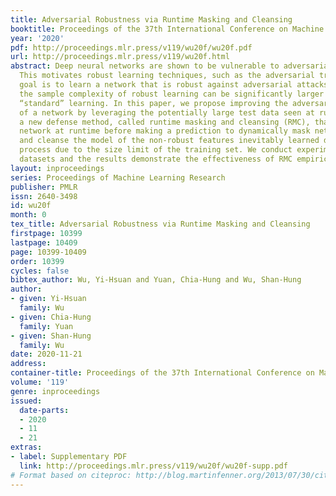 ```yaml
---
title: Adversarial Robustness via Runtime Masking and Cleansing
booktitle: Proceedings of the 37th International Conference on Machine Learning
year: '2020'
pdf: http://proceedings.mlr.press/v119/wu20f/wu20f.pdf
url: http://proceedings.mlr.press/v119/wu20f.html
abstract: Deep neural networks are shown to be vulnerable to adversarial attacks.
  This motivates robust learning techniques, such as the adversarial training, whose
  goal is to learn a network that is robust against adversarial attacks. However,
  the sample complexity of robust learning can be significantly larger than that of
  “standard” learning. In this paper, we propose improving the adversarial robustness
  of a network by leveraging the potentially large test data seen at runtime. We devise
  a new defense method, called runtime masking and cleansing (RMC), that adapts the
  network at runtime before making a prediction to dynamically mask network gradients
  and cleanse the model of the non-robust features inevitably learned during the training
  process due to the size limit of the training set. We conduct experiments on real-world
  datasets and the results demonstrate the effectiveness of RMC empirically.
layout: inproceedings
series: Proceedings of Machine Learning Research
publisher: PMLR
issn: 2640-3498
id: wu20f
month: 0
tex_title: Adversarial Robustness via Runtime Masking and Cleansing
firstpage: 10399
lastpage: 10409
page: 10399-10409
order: 10399
cycles: false
bibtex_author: Wu, Yi-Hsuan and Yuan, Chia-Hung and Wu, Shan-Hung
author:
- given: Yi-Hsuan
  family: Wu
- given: Chia-Hung
  family: Yuan
- given: Shan-Hung
  family: Wu
date: 2020-11-21
address: 
container-title: Proceedings of the 37th International Conference on Machine Learning
volume: '119'
genre: inproceedings
issued:
  date-parts:
  - 2020
  - 11
  - 21
extras:
- label: Supplementary PDF
  link: http://proceedings.mlr.press/v119/wu20f/wu20f-supp.pdf
# Format based on citeproc: http://blog.martinfenner.org/2013/07/30/citeproc-yaml-for-bibliographies/
---
```

